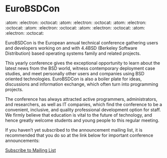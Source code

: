# EuroBSDCon

:atom: :electron: :octocat: :atom: :electron: :octocat: :atom: :electron: :octocat: :atom: :electron: :octocat: :atom: :electron: :octocat: :atom: :electron: :octocat:


EuroBSDCon is the European annual technical conference gathering users and developers working on and with 4.4BSD (Berkeley Software Distribution) based operating systems family and related projects.

This yearly conference gives the exceptional opportunity to learn about the latest news from the BSD world, witness contemporary deployment case studies, and meet personally other users and companies using BSD oriented technologies. EuroBSDCon is also a boiler plate for ideas, discussions and information exchange, which often turn into programming projects.

The conference has always attracted active programmers, administrators, and researchers, as well as IT companies, which find the conference to be a convenient, inclusive, and quality professional development option for staff.  We firmly believe that education is vital to the future of technology, and hence greatly welcome students and young people to this regular meeting.

If you haven’t yet subscribed to the announcement mailing list, it is recommended that you do so at the link below for important conference announcements:

[Subscribe to Mailing List](https://2024.eurobsdcon.org/lists.php)
